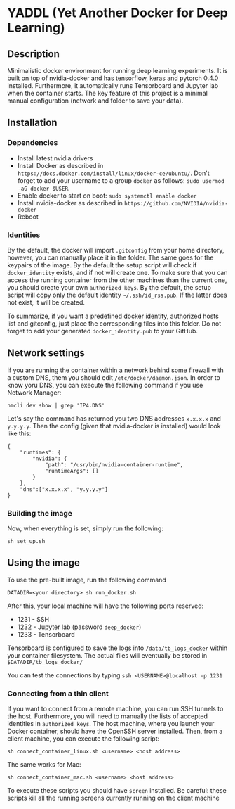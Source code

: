 # YADDL (Yet Another Docker for Deep Learning) 
## Description

Minimalistic docker environment for running deep learning experiments. It is built on top of nvidia-docker and has tensorflow, keras and pytorch 0.4.0 installed. Furthermore, it automatically runs Tensorboard and Jupyter lab when the container starts. The key feature of this project is a minimal manual configuration (network and folder to save your data).


## Installation 
### Dependencies

* Install latest nvidia drivers
* Install Docker as described in `https://docs.docker.com/install/linux/docker-ce/ubuntu/`. Don't forget to add your username to a group `docker` as follows: `sudo usermod -aG docker $USER`.
* Enable docker to start on boot: `sudo systemctl enable docker`
* Install nvidia-docker as described in `https://github.com/NVIDIA/nvidia-docker`
* Reboot

### Identities

By the default, the docker will import `.gitconfig` from your home directory, however, you can manually place it in the folder. The same goes for the keypairs of the image. By the default the setup script will check if `docker_identity` exists, and if not will create one. To make sure that you can access the running container from the other machines than the current one, you should create your own `authorized_keys`. By the default, the setup script will copy only the default identity `~/.ssh/id_rsa.pub`. If the latter does not exist, it will be created.

To summarize, if you want a predefined docker identity, authorized hosts list and gitconfig, just place the corresponding files into this folder. Do not forget to add your generated `docker_identity.pub` to your GitHub.



## Network settings

If you are running the container within a network behind some firewall with a custom DNS, them you should edit `/etc/docker/daemon.json`. In order to know yoru DNS, you can execute the following command if you use Network Manager:

```
nmcli dev show | grep 'IP4.DNS'
```

Let's say the command has returned you two DNS addresses `x.x.x.x` and `y.y.y.y`. Then the config (given that nvidia-docker is installed) would look like this:

```
{
    "runtimes": {
        "nvidia": {
            "path": "/usr/bin/nvidia-container-runtime",
            "runtimeArgs": []
        }
    },
    "dns":["x.x.x.x", "y.y.y.y"]
}
```

### Building the image

Now, when everything is set, simply run the following:

```
sh set_up.sh
```

## Using the image

To use the pre-built image, run the following command

```
DATADIR=<your directory> sh run_docker.sh
```

After this, your local machine will have the following ports reserved:

* 1231 - SSH
* 1232 - Jupyter lab (password `deep_docker`)
* 1233 - Tensorboard

Tensorboard is configured to save the logs into `/data/tb_logs_docker` within your container filesystem. The actual files will eventually be stored in `$DATADIR/tb_logs_docker/`

You can test the connections by typing `ssh <USERNAME>@localhost -p 1231`


### Connecting from a thin client
If you want to connect from a remote machine, you can run SSH tunnels to the host. Furthermore, you will need to manually the lists of accepted identities in  `authorized_keys`. The host machine, where you launch your Docker container, should have the OpenSSH server installed. Then, from a client machine, you can execute the following script:

```
sh connect_container_linux.sh <username> <host address>
```

The same works for Mac:


```
sh connect_container_mac.sh <username> <host address>
```

To execute these scripts you should have `screen` installed. Be careful: these scripts kill all the running screens currently running on the client machine

